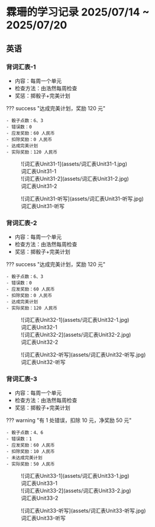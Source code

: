 # 霖珊的学习记录 2025/07/14 ~ 2025/07/20

## 英语

### 背词汇表-1

- 内容：每周一个单元
- 检查方法：由浩然每周检查
- 奖惩：掷骰子+完美计划

??? success "达成完美计划，奖励 120 元"

    - 骰子点数：6、3
    - 错误数：0
    - 应发奖励：60 人民币
    - 扣除奖励：0 人民币
    - 达成完美计划
    - 实际奖励：120 人民币

<figure markdown>
  ![词汇表Unit31-1](assets/词汇表Unit31-1.jpg)
  <figcaption><div class=normal_font>词汇表Unit31-1<div></figcaption>
  ![词汇表Unit31-2](assets/词汇表Unit31-2.jpg)
  <figcaption><div class=normal_font>词汇表Unit31-2<div></figcaption>
</figure>

<figure markdown>
  ![词汇表Unit31-听写](assets/词汇表Unit31-听写.jpg)
  <figcaption><div class=normal_font>词汇表Unit31-听写<div></figcaption>
</figure>

### 背词汇表-2

- 内容：每周一个单元
- 检查方法：由浩然每周检查
- 奖惩：掷骰子+完美计划

??? success "达成完美计划，奖励 120 元"

    - 骰子点数：6、3
    - 错误数：0
    - 应发奖励：60 人民币
    - 扣除奖励：0 人民币
    - 达成完美计划
    - 实际奖励：120 人民币

<figure markdown>
  ![词汇表Unit32-1](assets/词汇表Unit32-1.jpg)
  <figcaption><div class=normal_font>词汇表Unit32-1<div></figcaption>
  ![词汇表Unit32-2](assets/词汇表Unit32-2.jpg)
  <figcaption><div class=normal_font>词汇表Unit32-2<div></figcaption>
</figure>

<figure markdown>
  ![词汇表Unit32-听写](assets/词汇表Unit32-听写.jpg)
  <figcaption><div class=normal_font>词汇表Unit32-听写<div></figcaption>
</figure>

### 背词汇表-3

- 内容：每周一个单元
- 检查方法：由浩然每周检查
- 奖惩：掷骰子+完美计划

??? warning "有 1 处错误，扣除 10 元，净奖励 50 元"

    - 骰子点数：4、6
    - 错误数：1
    - 应发奖励：60 人民币
    - 扣除奖励：10 人民币
    - 未达成完美计划
    - 实际奖励：50 人民币

<figure markdown>
  ![词汇表Unit33-1](assets/词汇表Unit33-1.jpg)
  <figcaption><div class=normal_font>词汇表Unit33-1<div></figcaption>
  ![词汇表Unit33-2](assets/词汇表Unit33-2.jpg)
  <figcaption><div class=normal_font>词汇表Unit33-2<div></figcaption>
</figure>

<figure markdown>
  ![词汇表Unit33-听写](assets/词汇表Unit33-听写.jpg)
  <figcaption><div class=normal_font>词汇表Unit33-听写<div></figcaption>
</figure>

<style>
    .normal_font {
        font-style: normal;
    }
</style>
